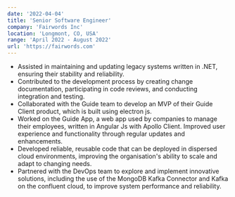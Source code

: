 ```yaml
---
date: '2022-04-04'
title: 'Senior Software Engineer'
company: 'Fairwords Inc'
location: 'Longmont, CO, USA'
range: 'April 2022 - August 2022'
url: 'https://fairwords.com'
---
```


- Assisted in maintaining and updating legacy systems written in .NET, ensuring their stability and reliability.
- Contributed to the development process by creating change documentation, participating in code reviews, and
  conducting integration and testing.
- Collaborated with the Guide team to develop an MVP of their Guide Client product, which is built using electron
  js.
- Worked on the Guide App, a web app used by companies to manage their employees, written in Angular Js with
  Apollo Client. Improved user experience and functionality through regular updates and enhancements.
- Developed reliable, reusable code that can be deployed in dispersed cloud environments, improving the
  organisation's ability to scale and adapt to changing needs.
- Partnered with the DevOps team to explore and implement innovative solutions, including the use of the
  MongoDB Kafka Connector and Kafka on the confluent cloud, to improve system performance and reliability.
